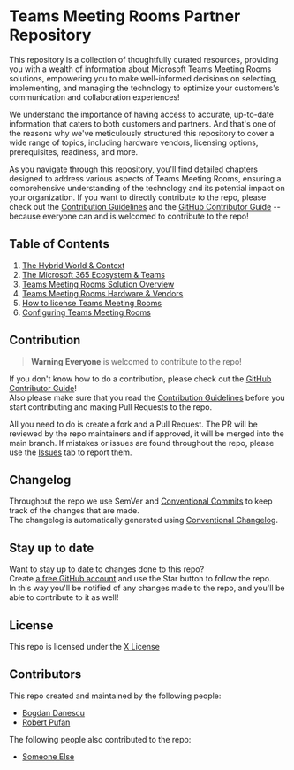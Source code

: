 # Teams Meeting Rooms Partner Repository

This repository is a collection of thoughtfully curated resources, providing you with a wealth of information about Microsoft Teams Meeting Rooms solutions, empowering you to make well-informed decisions on selecting, implementing, and managing the technology to optimize your customers's communication and collaboration experiences!

We understand the importance of having access to accurate, up-to-date information that caters to both customers and partners. And that's one of the reasons why we've meticulously structured this repository to cover a wide range of topics, including hardware vendors, licensing options, prerequisites, readiness, and more. 

As you navigate through this repository, you'll find detailed chapters designed to address various aspects of Teams Meeting Rooms, ensuring a comprehensive understanding of the technology and its potential impact on your organization. If you want to directly contribute to the repo, please check out the [Contribution Guidelines](./contribution/guidelines.md) and the [GitHub Contributor Guide](./contribution/guide.md) -- because everyone can and is welcomed to contribute to the repo!

## Table of Contents
1. [The Hybrid World & Context]()
2. [The Microsoft 365 Ecosystem & Teams]()
3. [Teams Meeting Rooms Solution Overview]()
4. [Teams Meeting Rooms Hardware & Vendors]()
5. [How to license Teams Meeting Rooms ]()
6. [Configuring Teams Meeting Rooms]()

## Contribution

> **Warning** 
> **Everyone** is welcomed to contribute to the repo! 

If you don't know how to do a contribution, please check out the [GitHub Contributor Guide](./contribution/guide.md)! <br>
Also please make sure that you read the [Contribution Guidelines](./contribution/guidelines.md) before you start contributing and making Pull Requests to the repo. <br>

All you need to do is create a fork and a Pull Request. The PR will be reviewed by the repo maintainers and if approved, it will be merged into the main branch. If mistakes or issues are found throughout the repo, please use the [Issues](https://github.com/bodanesc/TeamsRooms/issues) tab to report them.<br>

## Changelog

Throughout the repo we use SemVer and [Conventional Commits](https://www.conventionalcommits.org/en/v1.0.0/) to keep track of the changes that are made.<br>
The changelog is automatically generated using [Conventional Changelog]().

## Stay up to date

Want to stay up to date to changes done to this repo? <br>
Create [a free GitHub account](https://github.com/join) and use the Star button to follow the repo. <br>
In this way you'll be notified of any changes made to the repo, and you'll be able to contribute to it as well!

## License

This repo is licensed under the [X License]()

## Contributors

This repo created and maintained by the following people:
- [Bogdan Danescu](https://www.linkedin.com/in/bogdanescu/)
- [Robert Pufan](https://www.linkedin.com/in/pufan/)

The following people also contributed to the repo:
- [Someone Else]()